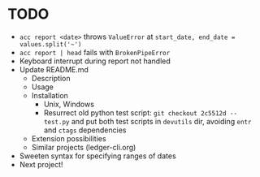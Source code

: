 # TODO

* `acc report <date>` throws `ValueError` at `start_date, end_date = values.split('~')`
* `acc report | head` fails with `BrokenPipeError`
* Keyboard interrupt during report not handled
* Update README.md
  * Description
  * Usage
  * Installation
    * Unix, Windows
    * Resurrect old python test script: `git checkout 2c5512d -- test.py`
      and put both test scripts in `devutils` dir, avoiding `entr` and `ctags`
      dependencies
  * Extension possibilities
  * Similar projects (ledger-cli.org)
* Sweeten syntax for specifying ranges of dates
* Next project!

